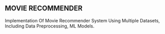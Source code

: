 <h2>MOVIE RECOMMENDER</h2>

<body>
<text>
  Implementation Of Movie Recommender System Using Multiple Datasets,<br>
  Including Data Preprocessing, ML Models.
</text>
  
</body>


